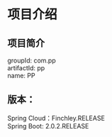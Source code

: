 # 项目介绍
## 项目简介
groupId: com.pp  
artifactId: pp  
name: PP  
## 版本：  
Spring Cloud：Finchley.RELEASE  
Spring Boot: 2.0.2.RELEASE  